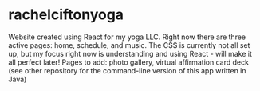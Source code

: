 # rachelciftonyoga

Website created using React for my yoga LLC. 
Right now there are three active pages: home, schedule, and music.
The CSS is currently not all set up, but my focus right now is understanding and using React - will make it all perfect later!
Pages to add: photo gallery, virtual affirmation card deck (see other repository for the command-line version of this app written in Java)
